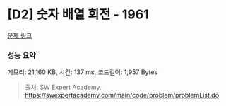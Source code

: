 # [D2] 숫자 배열 회전 - 1961 

[문제 링크](https://swexpertacademy.com/main/code/problem/problemDetail.do?contestProbId=AV5Pq-OKAVYDFAUq) 

### 성능 요약

메모리: 21,160 KB, 시간: 137 ms, 코드길이: 1,957 Bytes



> 출처: SW Expert Academy, https://swexpertacademy.com/main/code/problem/problemList.do